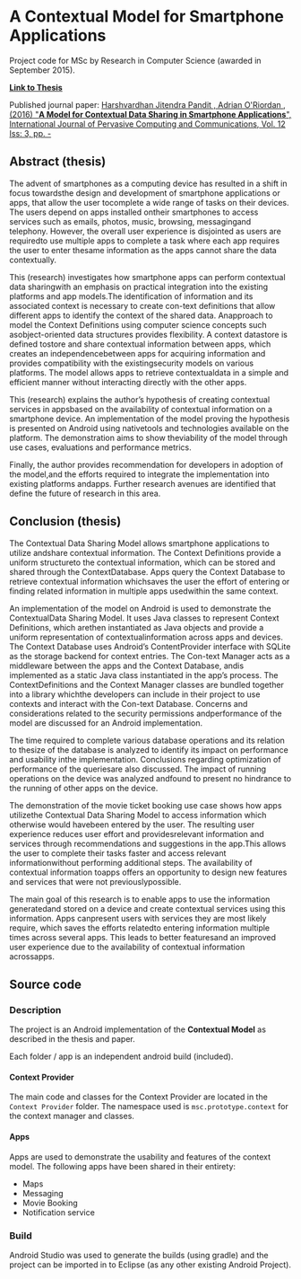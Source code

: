 # A Contextual Model for Smartphone Applications

Project code for MSc by Research in Computer Science (awarded in September 2015).

[**Link to Thesis**](http://library.ucc.ie/record=b2144610)

Published journal paper: [Harshvardhan Jitendra Pandit , Adrian O'Riordan , (2016) "**A Model for Contextual Data Sharing in Smartphone Applications**", International Journal of Pervasive Computing and Communications, Vol. 12 Iss: 3, pp. -](http://www.emeraldinsight.com/doi/abs/10.1108/IJPCC-06-2016-0030)



## Abstract (thesis)

The advent of smartphones as a computing device has resulted in a shift in focus towardsthe design and development of smartphone applications or apps, that allow the user tocomplete a wide range of tasks on their devices. The users depend on apps installed ontheir smartphones to access services such as emails, photos, music, browsing, messagingand telephony. However, the overall user experience is disjointed as users are requiredto use multiple apps to complete a task where each app requires the user to enter thesame information as the apps cannot share the data contextually.

This (research) investigates how smartphone apps can perform contextual data sharingwith an emphasis on practical integration into the existing platforms and app models.The identification of information and its associated context is necessary to create con-text definitions that allow different apps to identify the context of the shared data. Anapproach to model the Context Definitions using computer science concepts such asobject-oriented data structures provides flexibility. A context datastore is defined tostore and share contextual information between apps, which creates an independencebetween apps for acquiring information and provides compatibility with the existingsecurity models on various platforms. The model allows apps to retrieve contextualdata in a simple and efficient manner without interacting directly with the other apps.

This (research) explains the author’s hypothesis of creating contextual services in appsbased on the availability of contextual information on a smartphone device. An implementation of the model proving the hypothesis is presented on Android using nativetools and technologies available on the platform. The demonstration aims to show theviability of the model through use cases, evaluations and performance metrics.

Finally, the author provides recommendation for developers in adoption of the model,and the efforts required to integrate the implementation into existing platforms andapps. Further research avenues are identified that define the future of research in this area.

## Conclusion (thesis)

The Contextual Data Sharing Model allows smartphone applications to utilize andshare contextual information. The Context Definitions provide a uniform structureto the contextual information, which can be stored and shared through the ContextDatabase. Apps query the Context Database to retrieve contextual information whichsaves the user the effort of entering or finding related information in multiple apps usedwithin the same context.

An implementation of the model on Android is used to demonstrate the ContextualData Sharing Model. It uses Java classes to represent Context Definitions, which arethen instantiated as Java objects and provide a uniform representation of contextualinformation across apps and devices. The Context Database uses Android’s ContentProvider interface with SQLite as the storage backend for context entries. The Con-text Manager acts as a middleware between the apps and the Context Database, andis implemented as a static Java class instantiated in the app’s process. The ContextDefinitions and the Context Manager classes are bundled together into a library whichthe developers can include in their project to use contexts and interact with the Con-text Database. Concerns and considerations related to the security permissions andperformance of the model are discussed for an Android implementation.

The time required to complete various database operations and its relation to thesize of the database is analyzed to identify its impact on performance and usability inthe implementation. Conclusions regarding optimization of performance of the queriesare also discussed. The impact of running operations on the device was analyzed andfound to present no hindrance to the running of other apps on the device.

The demonstration of the movie ticket booking use case shows how apps utilizethe Contextual Data Sharing Model to access information which otherwise would havebeen entered by the user. The resulting user experience reduces user effort and providesrelevant information and services through recommendations and suggestions in the app.This allows the user to complete their tasks faster and access relevant informationwithout performing additional steps. The availability of contextual information toapps offers an opportunity to design new features and services that were not previouslypossible.

The main goal of this research is to enable apps to use the information generatedand stored on a device and create contextual services using this information. Apps canpresent users with services they are most likely require, which saves the efforts relatedto entering information multiple times across several apps. This leads to better featuresand an improved user experience due to the availability of contextual information acrossapps.



## Source code

### Description

The project is an Android implementation of the **Contextual Model** as described in the thesis and paper. 

Each folder / app is an independent android build (included).

#### Context Provider

The main code and classes for the Context Provider are located in the `Context Provider` folder. The namespace used is `msc.prototype.context` for the context manager and classes.

#### Apps

Apps are used to demonstrate the usability and features of the context model. The following apps have been shared in their entirety:

-   Maps
-   Messaging
-   Movie Booking
-   Notification service

### Build

Android Studio was used to generate the builds (using gradle) and the project can be imported in to Eclipse (as any other existing Android Project).